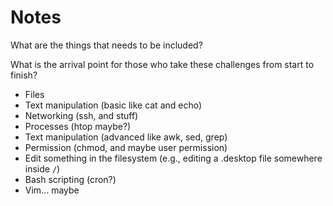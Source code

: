 # Notes

What are the things that needs to be included?

What is the arrival point for those who take these challenges from start to finish?

- Files
- Text manipulation (basic like cat and echo)
- Networking (ssh, and stuff)
- Processes (htop maybe?)
- Text manipulation (advanced like awk, sed, grep)
- Permission (chmod, and maybe user permission)
- Edit something in the filesystem (e.g., editing a .desktop file somewhere inside `/`)
- Bash scripting (cron?)
- Vim... maybe